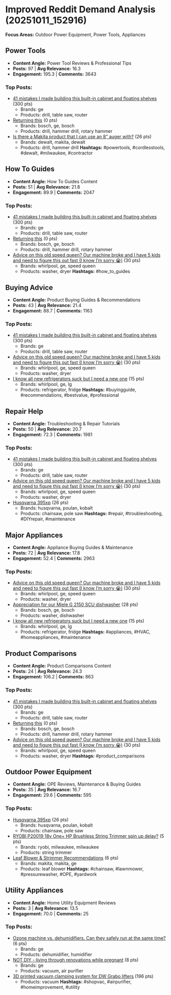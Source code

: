 # Improved Reddit Demand Analysis (20251011_152916)

**Focus Areas:** Outdoor Power Equipment, Power Tools, Appliances

## Power Tools
- **Content Angle:** Power Tool Reviews & Professional Tips
- **Posts:** 97 | **Avg Relevance:** 16.3
- **Engagement:** 195.3 | **Comments:** 3643
### Top Posts:
- [41 mistakes I made building this built-in cabinet and floating shelves](https://reddit.com/r/woodworking/comments/1o1xxn7/41_mistakes_i_made_building_this_builtin_cabinet/) (300 pts)
  - Brands: ge
  - Products: drill, table saw, router
- [Returning this](https://reddit.com/r/Makita/comments/1o29lcu/returning_this/) (0 pts)
  - Brands: bosch, ge, bosch
  - Products: drill, hammer drill, rotary hammer
- [Is there a Makita product that I can use an 8” auger with?](https://reddit.com/r/Makita/comments/1nzrqmg/is_there_a_makita_product_that_i_can_use_an_8/) (26 pts)
  - Brands: dewalt, makita, dewalt
  - Products: drill, hammer drill
**Hashtags:** #powertools, #cordlesstools, #dewalt, #milwaukee, #contractor

## How To Guides
- **Content Angle:** How To Guides Content
- **Posts:** 51 | **Avg Relevance:** 21.8
- **Engagement:** 89.9 | **Comments:** 2047
### Top Posts:
- [41 mistakes I made building this built-in cabinet and floating shelves](https://reddit.com/r/woodworking/comments/1o1xxn7/41_mistakes_i_made_building_this_builtin_cabinet/) (300 pts)
  - Brands: ge
  - Products: drill, table saw, router
- [Returning this](https://reddit.com/r/Makita/comments/1o29lcu/returning_this/) (0 pts)
  - Brands: bosch, ge, bosch
  - Products: drill, hammer drill, rotary hammer
- [Advice on this old speed queen? Our machine broke and I have 5 kids and need to figure this out fast (I know I’m sorry 😭)](https://reddit.com/r/Appliances/comments/1nz0bp4/advice_on_this_old_speed_queen_our_machine_broke/) (30 pts)
  - Brands: whirlpool, ge, speed queen
  - Products: washer, dryer
**Hashtags:** #how_to_guides

## Buying Advice
- **Content Angle:** Product Buying Guides & Recommendations
- **Posts:** 43 | **Avg Relevance:** 21.4
- **Engagement:** 88.7 | **Comments:** 1163
### Top Posts:
- [41 mistakes I made building this built-in cabinet and floating shelves](https://reddit.com/r/woodworking/comments/1o1xxn7/41_mistakes_i_made_building_this_builtin_cabinet/) (300 pts)
  - Brands: ge
  - Products: drill, table saw, router
- [Advice on this old speed queen? Our machine broke and I have 5 kids and need to figure this out fast (I know I’m sorry 😭)](https://reddit.com/r/Appliances/comments/1nz0bp4/advice_on_this_old_speed_queen_our_machine_broke/) (30 pts)
  - Brands: whirlpool, ge, speed queen
  - Products: washer, dryer
- [I know all new refrigerators suck but I need a new one](https://reddit.com/r/Appliances/comments/1nzl2et/i_know_all_new_refrigerators_suck_but_i_need_a/) (15 pts)
  - Brands: whirlpool, ge, lg
  - Products: refrigerator, fridge
**Hashtags:** #buyingguide, #recommendations, #bestvalue, #professional

## Repair Help
- **Content Angle:** Troubleshooting & Repair Tutorials
- **Posts:** 50 | **Avg Relevance:** 20.7
- **Engagement:** 72.3 | **Comments:** 1981
### Top Posts:
- [41 mistakes I made building this built-in cabinet and floating shelves](https://reddit.com/r/woodworking/comments/1o1xxn7/41_mistakes_i_made_building_this_builtin_cabinet/) (300 pts)
  - Brands: ge
  - Products: drill, table saw, router
- [Advice on this old speed queen? Our machine broke and I have 5 kids and need to figure this out fast (I know I’m sorry 😭)](https://reddit.com/r/Appliances/comments/1nz0bp4/advice_on_this_old_speed_queen_our_machine_broke/) (30 pts)
  - Brands: whirlpool, ge, speed queen
  - Products: washer, dryer
- [Husqvarna 395xp](https://reddit.com/r/Chainsaw/comments/1o1a0q7/husqvarna_395xp/) (26 pts)
  - Brands: husqvarna, poulan, kobalt
  - Products: chainsaw, pole saw
**Hashtags:** #repair, #troubleshooting, #DIYrepair, #maintenance

## Major Appliances
- **Content Angle:** Appliance Buying Guides & Maintenance
- **Posts:** 72 | **Avg Relevance:** 17.8
- **Engagement:** 52.4 | **Comments:** 2963
### Top Posts:
- [Advice on this old speed queen? Our machine broke and I have 5 kids and need to figure this out fast (I know I’m sorry 😭)](https://reddit.com/r/Appliances/comments/1nz0bp4/advice_on_this_old_speed_queen_our_machine_broke/) (30 pts)
  - Brands: whirlpool, ge, speed queen
  - Products: washer, dryer
- [Appreciation for our Miele G 2150 SCU dishwasher](https://reddit.com/r/BuyItForLife/comments/1o32wqa/appreciation_for_our_miele_g_2150_scu_dishwasher/) (28 pts)
  - Brands: bosch, ge, bosch
  - Products: washer, dishwasher
- [I know all new refrigerators suck but I need a new one](https://reddit.com/r/Appliances/comments/1nzl2et/i_know_all_new_refrigerators_suck_but_i_need_a/) (15 pts)
  - Brands: whirlpool, ge, lg
  - Products: refrigerator, fridge
**Hashtags:** #appliances, #HVAC, #homeappliances, #maintenance

## Product Comparisons
- **Content Angle:** Product Comparisons Content
- **Posts:** 24 | **Avg Relevance:** 24.3
- **Engagement:** 106.2 | **Comments:** 863
### Top Posts:
- [41 mistakes I made building this built-in cabinet and floating shelves](https://reddit.com/r/woodworking/comments/1o1xxn7/41_mistakes_i_made_building_this_builtin_cabinet/) (300 pts)
  - Brands: ge
  - Products: drill, table saw, router
- [Returning this](https://reddit.com/r/Makita/comments/1o29lcu/returning_this/) (0 pts)
  - Brands: bosch, ge, bosch
  - Products: drill, hammer drill, rotary hammer
- [Advice on this old speed queen? Our machine broke and I have 5 kids and need to figure this out fast (I know I’m sorry 😭)](https://reddit.com/r/Appliances/comments/1nz0bp4/advice_on_this_old_speed_queen_our_machine_broke/) (30 pts)
  - Brands: whirlpool, ge, speed queen
  - Products: washer, dryer
**Hashtags:** #product_comparisons

## Outdoor Power Equipment
- **Content Angle:** OPE Reviews, Maintenance & Buying Guides
- **Posts:** 35 | **Avg Relevance:** 16.7
- **Engagement:** 29.6 | **Comments:** 595
### Top Posts:
- [Husqvarna 395xp](https://reddit.com/r/Chainsaw/comments/1o1a0q7/husqvarna_395xp/) (26 pts)
  - Brands: husqvarna, poulan, kobalt
  - Products: chainsaw, pole saw
- [RYOBI P20019 18v One+ HP Brushless String Trimmer spin up delay?](https://reddit.com/r/ryobi/comments/1o1qbgb/ryobi_p20019_18v_one_hp_brushless_string_trimmer/) (5 pts)
  - Brands: ryobi, milwaukee, milwaukee
  - Products: string trimmer
- [Leaf Blower & Strimmer Recommendations](https://reddit.com/r/Makita/comments/1o19ns2/leaf_blower_strimmer_recommendations/) (6 pts)
  - Brands: makita, makita, ge
  - Products: leaf blower
**Hashtags:** #chainsaw, #lawnmower, #pressurewasher, #OPE, #yardwork

## Utility Appliances
- **Content Angle:** Home Utility Equipment Reviews
- **Posts:** 3 | **Avg Relevance:** 13.5
- **Engagement:** 70.0 | **Comments:** 25
### Top Posts:
- [Ozone machine vs. dehumidifiers. Can they safely run at the same time?](https://reddit.com/r/HomeImprovement/comments/1o1t5ev/ozone_machine_vs_dehumidifiers_can_they_safely/) (6 pts)
  - Brands: ge
  - Products: dehumidifier, humidifier
- [NOT DIY - living through renovations while pregnant](https://reddit.com/r/HomeImprovement/comments/1o1c886/not_diy_living_through_renovations_while_pregnant/) (8 pts)
  - Brands: ge
  - Products: vacuum, air purifier
- [3D printed vacuum clamping system for DW Grabo lifters](https://reddit.com/r/Dewalt/comments/1o16rql/3d_printed_vacuum_clamping_system_for_dw_grabo/) (196 pts)
  - Products: vacuum
**Hashtags:** #shopvac, #airpurifier, #homeimprovement, #utility
